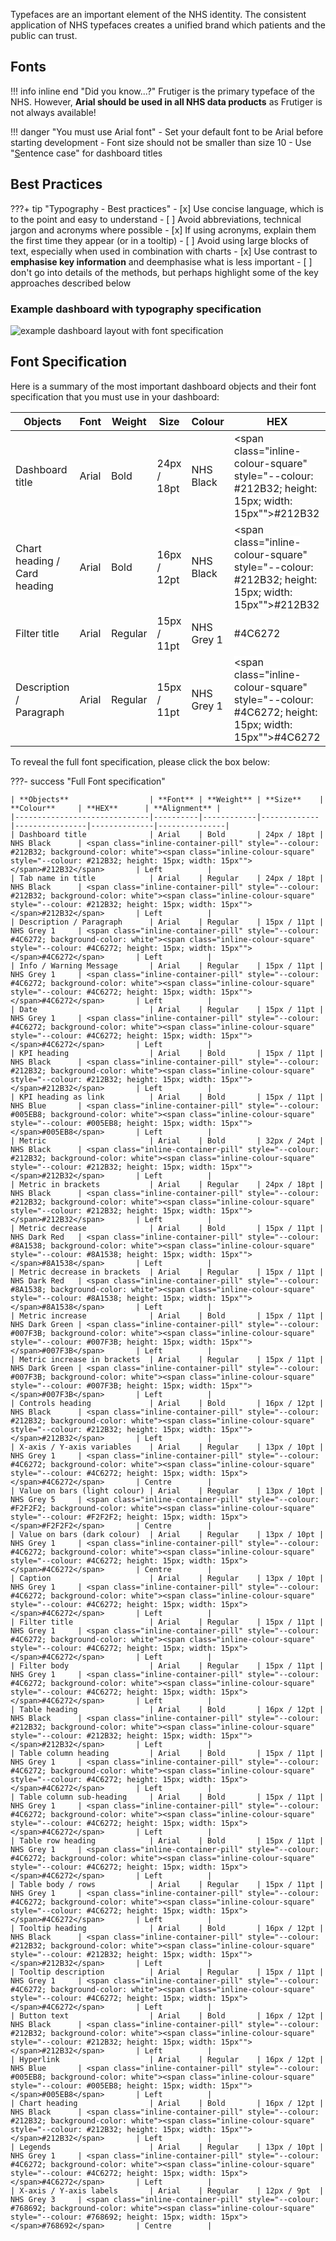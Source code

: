 Typefaces are an important element of the NHS identity. The consistent application of NHS typefaces creates a unified brand which patients and the public can trust.</p>

## Fonts
!!! info inline end "Did you know...?"
    Frutiger is the primary typeface of the NHS. However, **Arial should be used in all NHS data products** as Frutiger is not always available!

!!! danger "You must use Arial font"
    - Set your default font to be Arial before starting development
    - Font size should not be smaller than size 10
    - Use "<ins>S</ins>entence case"  for dashboard titles


## Best Practices

???+ tip "Typography - Best practices"
    - [x] Use concise language, which is to the point and easy to understand
    - [ ] Avoid abbreviations, technical jargon and acronyms where possible
    - [x] If using acronyms, explain them the first time they appear (or in a tooltip)
    - [ ] Avoid using large blocks of text, especially when used in combination with charts
    - [x] Use contrast to **emphasise key information** and deemphasise what is less important
    - [ ] don't go into details of the methods, but perhaps highlight some of the key approaches described below

### Example dashboard with typography specification

![example dashboard layout with font specification](images/font-specification-example.PNG "Example dashboard layout with NHS Font specification applied")

## Font Specification

Here is a summary of the most important dashboard objects and their font specification that you must use in your dashboard:

| **Objects**                  | **Font** | **Weight** | **Size**    | **Colour**     | **HEX**      | **Alignment** |
|------------------------------|----------|------------|-------------|----------------|--------------|---------------|
| Dashboard title              | Arial    | Bold       | 24px / 18pt | NHS Black      | <span class="inline-container-pill" style="--colour: #212B32; background-color: white"><span class="inline-colour-square" style="--colour: #212B32; height: 15px; width: 15px""></span>#212B32</span>       | Left          |
| Chart heading / Card heading                | Arial    | Bold       | 16px / 12pt | NHS Black      | <span class="inline-container-pill" style="--colour: #212B32; background-color: white"><span class="inline-colour-square" style="--colour: #212B32; height: 15px; width: 15px""></span>#212B32</span>       | Left          |
| Filter title                 | Arial    | Regular    | 15px / 11pt | NHS Grey 1     | <span class="inline-container-pill" style="--colour: #4C6272; background-color: white"><span class="inline-colour-square" style="--colour: #4C6272; height: 15px; width: 15px"></span>#4C6272</span>       | Left          |
| Description / Paragraph      | Arial    | Regular    | 15px / 11pt | NHS Grey 1     | <span class="inline-container-pill" style="--colour: #4C6272; background-color: white"><span class="inline-colour-square" style="--colour: #4C6272; height: 15px; width: 15px""></span>#4C6272</span>       | Left          |

To reveal the full font specification, please click the box below:

???- success "Full Font specification"

    | **Objects**                  | **Font** | **Weight** | **Size**    | **Colour**     | **HEX**      | **Alignment** |
    |------------------------------|----------|------------|-------------|----------------|--------------|---------------|
    | Dashboard title              | Arial    | Bold       | 24px / 18pt | NHS Black      | <span class="inline-container-pill" style="--colour: #212B32; background-color: white"><span class="inline-colour-square" style="--colour: #212B32; height: 15px; width: 15px""></span>#212B32</span>       | Left          |
    | Tab name in title            | Arial    | Regular    | 24px / 18pt | NHS Black      | <span class="inline-container-pill" style="--colour: #212B32; background-color: white"><span class="inline-colour-square" style="--colour: #212B32; height: 15px; width: 15px""></span>#212B32</span>       | Left          |
    | Description / Paragraph      | Arial    | Regular    | 15px / 11pt | NHS Grey 1     | <span class="inline-container-pill" style="--colour: #4C6272; background-color: white"><span class="inline-colour-square" style="--colour: #4C6272; height: 15px; width: 15px""></span>#4C6272</span>       | Left          |
    | Info / Warning Message       | Arial    | Regular    | 15px / 11pt | NHS Grey 1     | <span class="inline-container-pill" style="--colour: #4C6272; background-color: white"><span class="inline-colour-square" style="--colour: #4C6272; height: 15px; width: 15px""></span>#4C6272</span>       | Left          |
    | Date                         | Arial    | Regular    | 15px / 11pt | NHS Grey 1     | <span class="inline-container-pill" style="--colour: #4C6272; background-color: white"><span class="inline-colour-square" style="--colour: #4C6272; height: 15px; width: 15px""></span>#4C6272</span>       | Left          |
    | KPI heading                  | Arial    | Bold       | 15px / 11pt | NHS Black      | <span class="inline-container-pill" style="--colour: #212B32; background-color: white"><span class="inline-colour-square" style="--colour: #212B32; height: 15px; width: 15px""></span>#212B32</span>       | Left          |
    | KPI heading as link          | Arial    | Bold       | 15px / 11pt | NHS Blue       | <span class="inline-container-pill" style="--colour: #005EB8; background-color: white"><span class="inline-colour-square" style="--colour: #005EB8; height: 15px; width: 15px""></span>#005EB8</span>       | Left          |
    | Metric                       | Arial    | Bold       | 32px / 24pt | NHS Black      | <span class="inline-container-pill" style="--colour: #212B32; background-color: white"><span class="inline-colour-square" style="--colour: #212B32; height: 15px; width: 15px""></span>#212B32</span>       | Left          |
    | Metric in brackets           | Arial    | Regular    | 24px / 18pt | NHS Black      | <span class="inline-container-pill" style="--colour: #212B32; background-color: white"><span class="inline-colour-square" style="--colour: #212B32; height: 15px; width: 15px""></span>#212B32</span>       | Left          |
    | Metric decrease              | Arial    | Bold       | 15px / 11pt | NHS Dark Red   | <span class="inline-container-pill" style="--colour: #8A1538; background-color: white"><span class="inline-colour-square" style="--colour: #8A1538; height: 15px; width: 15px""></span>#8A1538</span>       | Left          |
    | Metric decrease in brackets  | Arial    | Regular    | 15px / 11pt | NHS Dark Red   | <span class="inline-container-pill" style="--colour: #8A1538; background-color: white"><span class="inline-colour-square" style="--colour: #8A1538; height: 15px; width: 15px""></span>#8A1538</span>       | Left          |
    | Metric increase              | Arial    | Bold       | 15px / 11pt | NHS Dark Green | <span class="inline-container-pill" style="--colour: #007F3B; background-color: white"><span class="inline-colour-square" style="--colour: #007F3B; height: 15px; width: 15px""></span>#007F3B</span>       | Left          |
    | Metric increase in brackets  | Arial    | Regular    | 15px / 11pt | NHS Dark Green | <span class="inline-container-pill" style="--colour: #007F3B; background-color: white"><span class="inline-colour-square" style="--colour: #007F3B; height: 15px; width: 15px""></span>#007F3B</span>       | Left          |
    | Controls heading             | Arial    | Bold       | 16px / 12pt | NHS Black      | <span class="inline-container-pill" style="--colour: #212B32; background-color: white"><span class="inline-colour-square" style="--colour: #212B32; height: 15px; width: 15px""></span>#212B32</span>       | Left          |
    | X-axis / Y-axis variables    | Arial    | Regular    | 13px / 10pt | NHS Grey 1     | <span class="inline-container-pill" style="--colour: #4C6272; background-color: white"><span class="inline-colour-square" style="--colour: #4C6272; height: 15px; width: 15px"></span>#4C6272</span>       | Centre        |
    | Value on bars (light colour) | Arial    | Regular    | 13px / 10pt | NHS Grey 5     | <span class="inline-container-pill" style="--colour: #F2F2F2; background-color: white"><span class="inline-colour-square" style="--colour: #F2F2F2; height: 15px; width: 15px"></span>#F2F2F2</span>       | Centre        |
    | Value on bars (dark colour)  | Arial    | Regular    | 13px / 10pt | NHS Grey 1     | <span class="inline-container-pill" style="--colour: #4C6272; background-color: white"><span class="inline-colour-square" style="--colour: #4C6272; height: 15px; width: 15px"></span>#4C6272</span>       | Centre        |
    | Caption                      | Arial    | Regular    | 13px / 10pt | NHS Grey 1     | <span class="inline-container-pill" style="--colour: #4C6272; background-color: white"><span class="inline-colour-square" style="--colour: #4C6272; height: 15px; width: 15px"></span>#4C6272</span>       | Left          |
    | Filter title                 | Arial    | Regular    | 15px / 11pt | NHS Grey 1     | <span class="inline-container-pill" style="--colour: #4C6272; background-color: white"><span class="inline-colour-square" style="--colour: #4C6272; height: 15px; width: 15px"></span>#4C6272</span>       | Left          |
    | Filter body                  | Arial    | Regular    | 15px / 11pt | NHS Grey 1     | <span class="inline-container-pill" style="--colour: #4C6272; background-color: white"><span class="inline-colour-square" style="--colour: #4C6272; height: 15px; width: 15px"></span>#4C6272</span>       | Left          |
    | Table heading                | Arial    | Bold       | 16px / 12pt | NHS Black      | <span class="inline-container-pill" style="--colour: #212B32; background-color: white"><span class="inline-colour-square" style="--colour: #212B32; height: 15px; width: 15px""></span>#212B32</span>       | Left          |
    | Table column heading         | Arial    | Bold       | 15px / 11pt | NHS Grey 1     | <span class="inline-container-pill" style="--colour: #4C6272; background-color: white"><span class="inline-colour-square" style="--colour: #4C6272; height: 15px; width: 15px"></span>#4C6272</span>       | Left          |
    | Table column sub-heading     | Arial    | Bold       | 15px / 11pt | NHS Grey 1     | <span class="inline-container-pill" style="--colour: #4C6272; background-color: white"><span class="inline-colour-square" style="--colour: #4C6272; height: 15px; width: 15px"></span>#4C6272</span>       | Left          |
    | Table row heading            | Arial    | Bold       | 15px / 11pt | NHS Grey 1     | <span class="inline-container-pill" style="--colour: #4C6272; background-color: white"><span class="inline-colour-square" style="--colour: #4C6272; height: 15px; width: 15px"></span>#4C6272</span>       | Left          |
    | Table body / rows            | Arial    | Regular    | 15px / 11pt | NHS Grey 1     | <span class="inline-container-pill" style="--colour: #4C6272; background-color: white"><span class="inline-colour-square" style="--colour: #4C6272; height: 15px; width: 15px"></span>#4C6272</span>       | Left          |
    | Tooltip heading              | Arial    | Bold       | 16px / 12pt | NHS Black      | <span class="inline-container-pill" style="--colour: #212B32; background-color: white"><span class="inline-colour-square" style="--colour: #212B32; height: 15px; width: 15px""></span>#212B32</span>       | Left          |
    | Tooltip description          | Arial    | Regular    | 15px / 11pt | NHS Grey 1     | <span class="inline-container-pill" style="--colour: #4C6272; background-color: white"><span class="inline-colour-square" style="--colour: #4C6272; height: 15px; width: 15px"></span>#4C6272</span>       | Left          |
    | Button text                  | Arial    | Bold       | 16px / 12pt | NHS Black      | <span class="inline-container-pill" style="--colour: #212B32; background-color: white"><span class="inline-colour-square" style="--colour: #212B32; height: 15px; width: 15px""></span>#212B32</span>       | Left          |
    | Hyperlink                    | Arial    | Regular    | 16px / 12pt | NHS Blue       | <span class="inline-container-pill" style="--colour: #005EB8; background-color: white"><span class="inline-colour-square" style="--colour: #005EB8; height: 15px; width: 15px""></span>#005EB8</span>       | Left          |
    | Chart heading                | Arial    | Bold       | 16px / 12pt | NHS Black      | <span class="inline-container-pill" style="--colour: #212B32; background-color: white"><span class="inline-colour-square" style="--colour: #212B32; height: 15px; width: 15px""></span>#212B32</span>       | Left          |
    | Legends                      | Arial    | Regular    | 13px / 10pt | NHS Grey 1     | <span class="inline-container-pill" style="--colour: #4C6272; background-color: white"><span class="inline-colour-square" style="--colour: #4C6272; height: 15px; width: 15px"></span>#4C6272</span>       | Left          |
    | X-axis / Y-axis labels       | Arial    | Regular    | 12px / 9pt  | NHS Grey 3     | <span class="inline-container-pill" style="--colour: #768692; background-color: white"><span class="inline-colour-square" style="--colour: #768692; height: 15px; width: 15px"></span>#768692</span>       | Centre        |

